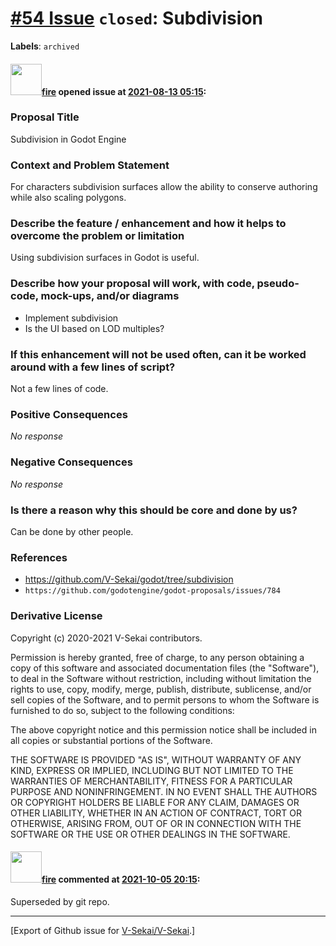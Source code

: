 # [\#54 Issue](https://github.com/V-Sekai/V-Sekai/issues/54) `closed`: Subdivision
**Labels**: `archived`


#### <img src="https://avatars.githubusercontent.com/u/32321?u=c2e06a3d2b49a467aa907e54aa259516440267cc&v=4" width="50">[fire](https://github.com/fire) opened issue at [2021-08-13 05:15](https://github.com/V-Sekai/V-Sekai/issues/54):

### Proposal Title

Subdivision in Godot Engine

### Context and Problem Statement

For characters subdivision surfaces allow the ability to conserve authoring while also scaling polygons.

### Describe the feature / enhancement and how it helps to overcome the problem or limitation

Using subdivision surfaces in Godot is useful.

### Describe how your proposal will work, with code, pseudo-code, mock-ups, and/or diagrams

* Implement subdivision
* Is the UI based on LOD multiples?

### If this enhancement will not be used often, can it be worked around with a few lines of script?

Not a few lines of code.

### Positive Consequences

_No response_

### Negative Consequences

_No response_

### Is there a reason why this should be core and done by us?

Can be done by other people.

### References

* https://github.com/V-Sekai/godot/tree/subdivision
* `https://github.com/godotengine/godot-proposals/issues/784`

### Derivative License

Copyright (c) 2020-2021 V-Sekai contributors.

Permission is hereby granted, free of charge, to any person obtaining a copy
of this software and associated documentation files (the "Software"), to deal
in the Software without restriction, including without limitation the rights
to use, copy, modify, merge, publish, distribute, sublicense, and/or sell
copies of the Software, and to permit persons to whom the Software is
furnished to do so, subject to the following conditions:

The above copyright notice and this permission notice shall be included in all
copies or substantial portions of the Software.

THE SOFTWARE IS PROVIDED "AS IS", WITHOUT WARRANTY OF ANY KIND, EXPRESS OR
IMPLIED, INCLUDING BUT NOT LIMITED TO THE WARRANTIES OF MERCHANTABILITY,
FITNESS FOR A PARTICULAR PURPOSE AND NONINFRINGEMENT. IN NO EVENT SHALL THE
AUTHORS OR COPYRIGHT HOLDERS BE LIABLE FOR ANY CLAIM, DAMAGES OR OTHER
LIABILITY, WHETHER IN AN ACTION OF CONTRACT, TORT OR OTHERWISE, ARISING FROM,
OUT OF OR IN CONNECTION WITH THE SOFTWARE OR THE USE OR OTHER DEALINGS IN THE
SOFTWARE.


#### <img src="https://avatars.githubusercontent.com/u/32321?u=c2e06a3d2b49a467aa907e54aa259516440267cc&v=4" width="50">[fire](https://github.com/fire) commented at [2021-10-05 20:15](https://github.com/V-Sekai/V-Sekai/issues/54#issuecomment-934763382):

Superseded by git repo.


-------------------------------------------------------------------------------



[Export of Github issue for [V-Sekai/V-Sekai](https://github.com/V-Sekai/V-Sekai).]
